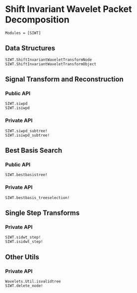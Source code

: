# Shift Invariant Wavelet Packet Decomposition

```@index
Modules = [SIWT]
```

## Data Structures
```@docs
SIWT.ShiftInvariantWaveletTransformNode
SIWT.ShiftInvariantWaveletTransformObject
```

## Signal Transform and Reconstruction
### Public API
```@docs
SIWT.siwpd
SIWT.isiwpd
```

### Private API
```@docs
SIWT.siwpd_subtree!
SIWT.isiwpd_subtree!
```

## Best Basis Search
### Public API
```@docs
SIWT.bestbasistree!
```

### Private API
```@docs
SIWT.bestbasis_treeselection!
```

## Single Step Transforms
### Private API
```@docs
SIWT.sidwt_step!
SIWT.isidwt_step!
```

## Other Utils
### Private API
```@docs
Wavelets.Util.isvalidtree
SIWT.delete_node!
```